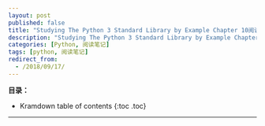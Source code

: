 ```yaml
---
layout: post
published: false
title: "Studying The Python 3 Standard Library by Example Chapter 10阅读笔记"
description: "Studying The Python 3 Standard Library by Example Chapter 10阅读笔记"
categories: [Python, 阅读笔记]
tags: [python, 阅读笔记]
redirect_from:
  - /2018/09/17/
---
```

**目录：**
* Kramdown table of contents
{:toc .toc}
* * * 

